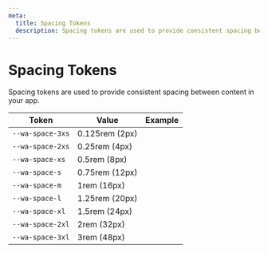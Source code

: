 ```yaml
---
meta:
  title: Spacing Tokens
  description: Spacing tokens are used to provide consistent spacing between content in your app.
---
```


# Spacing Tokens

Spacing tokens are used to provide consistent spacing between content in your app.

| Token            | Value          | Example                                                                               |
| ---------------- | -------------- | ------------------------------------------------------------------------------------- |
| `--wa-space-3xs` | 0.125rem (2px) | <div class="spacing-demo" style="width: var(--wa-space-3xs); height: 0.25rem;"></div> |
| `--wa-space-2xs` | 0.25rem (4px)  | <div class="spacing-demo" style="width: var(--wa-space-2xs); height: 0.25rem;"></div> |
| `--wa-space-xs`  | 0.5rem (8px)   | <div class="spacing-demo" style="width: var(--wa-space-xs); height: 0.25rem;"></div>  |
| `--wa-space-s`   | 0.75rem (12px) | <div class="spacing-demo" style="width: var(--wa-space-s); height: 0.25rem;"></div>   |
| `--wa-space-m`   | 1rem (16px)    | <div class="spacing-demo" style="width: var(--wa-space-m); height: 0.25rem;"></div>   |
| `--wa-space-l`   | 1.25rem (20px) | <div class="spacing-demo" style="width: var(--wa-space-l); height: 0.25rem;"></div>   |
| `--wa-space-xl`  | 1.5rem (24px)  | <div class="spacing-demo" style="width: var(--wa-space-xl); height: 0.25rem;"></div>  |
| `--wa-space-2xl` | 2rem (32px)    | <div class="spacing-demo" style="width: var(--wa-space-2xl); height: 0.25rem;"></div> |
| `--wa-space-3xl` | 3rem (48px)    | <div class="spacing-demo" style="width: var(--wa-space-3xl); height: 0.25rem;"></div> |
